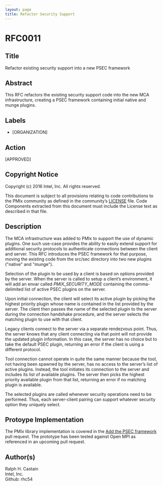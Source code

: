 ```yaml
---
layout: page
title: Refactor Security Support
---
```


RFC0011
=======

Title
-----

Refactor existing security support into a new PSEC framework

Abstract
--------

This RFC refactors the existing security support code into the new MCA
infrastructure, creating a PSEC framework containing initial native and
munge plugins.

Labels
------

-   \[ORGANIZATION\]

Action
------

\[APPROVED\]

Copyright Notice
----------------

Copyright (c) 2016 Intel, Inc. All rights reserved.

This document is subject to all provisions relating to code
contributions to the PMIx community as defined in the community’s
[LICENSE](https://github.com/pmix/RFCs/tree/master/LICENSE) file. Code
Components extracted from this document must include the License text as
described in that file.

Description
-----------

The MCA infrastructure was added to PMIx to support the use of dynamic
plugins. One such use-case provides the ability to easily extend support
for additional security protocols to authenticate connections between
the client and server. This RFC introduces the PSEC framework for that
purpose, moving the existing code from the src/sec directory into two
new plugins ("native" and "munge").

Selection of the plugin to be used by a client is based on options
provided by the server. When the server is called to setup a client’s
environment, it will add an envar called *PMIX\_SECURITY\_MODE*
containing the comma-delimited list of active PSEC plugins on the
server.

Upon initial connection, the client will select its active plugin by
picking the highest priority plugin whose name is contained in the list
provided by the server. The client then passes the name of the selected
plugin to the server during the connection handshake procedure, and the
server selects the matching plugin to use with that client.

Legacy clients connect to the server via a separate rendezvous point.
Thus, the server knows that any client connecting via that point will
not provide the updated plugin information. In this case, the server has
no choice but to take the default PSEC plugin, returning an error if the
client is using a different protocol.

Tool connection cannot operate in quite the same manner because the
tool, not having been spawned by the server, has no access to the
server’s list of active plugins. Instead, the tool initiates its
connection to the server and includes its list of available plugins. The
server then picks the highest priority available plugin from that list,
returning an error if no matching plugin is available.

The selected plugins are called whenever security operations need to be
performed. Thus, each server-client pairing can support whatever
security option they uniquely select.

Protoype Implementation
-----------------------

The PMIx library implementation is covered in the [Add the PSEC
framework](https://github.com/pmix/master/pull/137) pull request. The
prototype has been tested against Open MPI as referenced in an upcoming
pull request.

Author(s)
---------

Ralph H. Castain  
Intel, Inc.  
Github: rhc54

